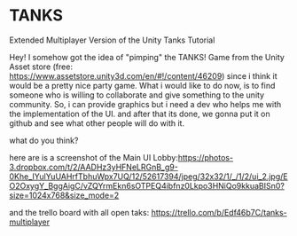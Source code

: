 # TANKS
Extended Multiplayer Version of the Unity Tanks Tutorial

Hey! I somehow got the idea of "pimping" the TANKS! Game from the Unity Asset store (free: https://www.assetstore.unity3d.com/en/#!/content/46209) since i think it would be a pretty nice party game. 
What i would like to do now, is to find someone who is willing to collaborate and give something to the unity community. So, i can provide graphics but i need a dev who helps me with the implementation of the UI. and after that its done, we gonna put it on github and see what other people will do with it. 

what do you think?

here are is a screenshot of the Main UI 
Lobby:https://photos-3.dropbox.com/t/2/AADHz3yHFNeLRGnB_g9-0Khe_IYulYuUAHrfTbhuWpx7UQ/12/52617394/jpeg/32x32/1/_/1/2/ui_2.jpg/EO2OxygY_BggAigC/vZQYrmEkn6sOTPEQ4ibfnz0Lkpo3HNiQo9kkuaBISn0?size=1024x768&size_mode=2

and the trello board with all open taks:
https://trello.com/b/Edf46b7C/tanks-multiplayer
